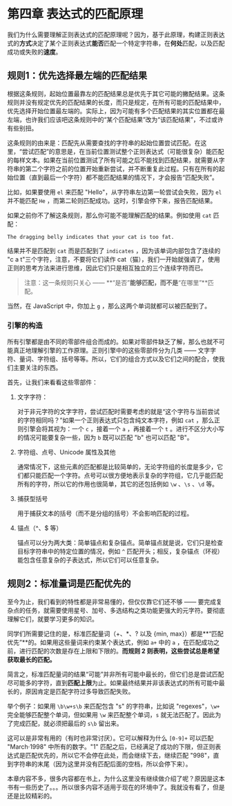 # 第四章 表达式的匹配原理

我们为什么需要理解正则表达式的匹配原理呢？因为，基于此原理，构建正则表达式的**方式**决定了某个正则表达式**能否**匹配一个特定字符串，在**何处**匹配，以及匹配成功或失败的**速度**。

## 规则1：优先选择最左端的匹配结果

根据这条规则，起始位置最靠左的匹配结果总是优先于其它可能的撇配结果。这条规则并没有规定优先的匹配结果的长度，而只是规定，在所有可能的匹配结果中，优先选择开始位置最左端的。实际上，因为可能有多个匹配结果的其实位置都在最左端，也许我们应该吧这条规则中的“某个匹配结果”改为“该匹配结果”，不过或许有些别扭。

这条规则的由来是：匹配先从需要查找的字符串的起始位置尝试匹配。在这里，“尝试匹配”的意思是，在当前位置测试整个正则表达式（可能很复杂）能匹配的每样文本。如果在当前位置测试了所有可能之后不能找到匹配结果，就需要从字符串的第二个字符之前的位置开始重新尝试，并不断重复此过程。只有在所有的起始位置（直到最后一个字符）都不能匹配结果的情况下，才会报告“匹配失败”。

比如，如果要使用 `el` 来匹配 "Hello"，从字符串左边第一轮尝试会失败，因为 `el` 并不能匹配 `He` ，而第二轮则匹配成功。这时，引擎会停下来，报告匹配结果。

如果之前你不了解这条规则，那么你可能不能理解匹配的结果。例如使用 `cat` 匹配：

```
The dragging belly indicates that your cat is too fat.
```

结果并不是匹配到 `cat` 而是匹配到了 `indicates` ，因为该单词内部包含了连续的 "c a t"三个字符，注意，不要将它们读作 cat（猫），我们一开始就强调了，使用正则的思考方法来进行思维，因此它们只是相互独立的三个连续字符而已。

> 注意：这一条规则只关心 —— **“是否”**能够匹配，而不是**“在哪里”**匹配。

当然，在 JavaScript 中，你加上 `g` ，那么这两个单词就都可以被匹配到了。

### 引擎的构造

所有引擎都是由不同的零部件组合而成的。如果对零部件缺乏了解，那么也就不可能真正地理解引擎的工作原理。正则引擎中的这些零部件分为几类 —— 文字字符、量词、字符组、括号等等。所以，它们的组合方式以及它们之间的配合，使我们主要关注的东西。

首先，让我们来看看这些零部件：

1. 文字字符：

   对于非元字符的文字字符，尝试匹配时需要考虑的就是“这个字符与当前尝试的字符相同吗？”如果一个正则表达式只包含纯文本字符，例如 `cat` ，那么正则引擎会将其视为：一个 `c` ，接着一个 `a` ，再接着一个 `t` 。进行不区分大小写的情况可能要复杂一些，因为 `b` 既可以匹配 "b" 也可以匹配 "B"。 

2. 字符组、点号、Unicode 属性及其他

   通常情况下，这些元素的匹配都是比较简单的，无论字符组的长度是多少，它们都只能匹配一个字符。点号可以很方便地表示复杂的字符组，它几乎能匹配所有的字符，所以它的作用也很简单，其它的还包括例如 `\w` 、`\s` 、`\d` 等。

3. 捕获型括号

   用于捕获文本的括号（而不是分组的括号）不会影响匹配的过程。

4. 锚点（^、$ 等）

   锚点可以分为两大类：简单锚点和复杂锚点。简单锚点就是说，它们只是检查目标字符串中的特定位置的情况，例如 `^` 匹配开头；相反，复杂锚点（环视）能包含任意复杂的子表达式，所以它们可以任意复杂。 

## 规则2：标准量词是匹配优先的

至今为止，我们看到的特性都是非常易懂的，但仅仅靠它们还不够 —— 要完成复杂点的任务，就需要使用星号、加号、多选结构之类功能更强大的元字符。要彻底理解它们，就要学习更多的知识。

同学们所需要记住的是，标准匹配量词（+、*、? 以及 {min, max}）都是**“匹配优先”**的。如果用这些量词来约束某个表达式，例如 `a+` 中的 `a` ，在匹配成功之前，进行匹配的次数是存在上限和下限的。**而规则 2 则表明，这些尝试总是希望获取最长的匹配。**

简言之，标准匹配量词的结果“可能”并非所有可能中最长的，但它们总是尝试匹配尽可能多的字符，直到**匹配上限**为止。如果最终结果并非该表达式的所有可能中最长的，原因肯定是匹配字符过多导致匹配失败。

举个例子：如果用 `\b\w+s\b` 来匹配包含 "s" 的字符串，比如说 "regexes"，`\w+` 完全能够匹配整个单词，但如果用 `\w` 来匹配整个单词，`s` 就无法匹配了。因此为了完成匹配，就必须把最后的 `s\b` 留出来。

这可以是非常有用的（有时也非常讨厌）。它可以解释为什么 `[0-9]+` 可以匹配 "March·1998" 中所有的数字。"1" 匹配之后，已经满足了成功的下限，但正则表达式是匹配优先的，所以它不会停在此处，而会继续下去，继续匹配 "998"，直到字符串的末尾（因为这里并没有匹配后面的空档，所以会停下来）。

本章内容不多，很多内容都在书上，为什么这里没有继续做介绍了呢？原因是这本书有一些历史了。。。所以很多内容不适用于现在的环境中了。我就没有看了，但是还是比较精彩的。